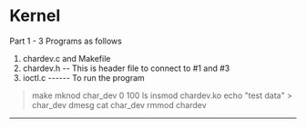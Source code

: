 # Kernel
Part 1 - 3 Programs as follows
1. chardev.c and Makefile 
2. chardev.h -- This is header file to connect to #1 and #3
3. ioctl.c
------ To run the program 
> make 
> mknod char_dev 0 100 
> ls 
> insmod chardev.ko
> echo "test data" > char_dev
> dmesg
> cat char_dev
> rmmod chardev
--------------------------------- 

